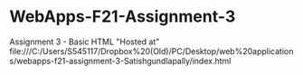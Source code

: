 # WebApps-F21-Assignment-3
Assignment 3 - Basic HTML
  "Hosted at"
 file:///C:/Users/S545117/Dropbox%20(Old)/PC/Desktop/web%20applications/webapps-f21-assignment-3-Satishgundlapally/index.html